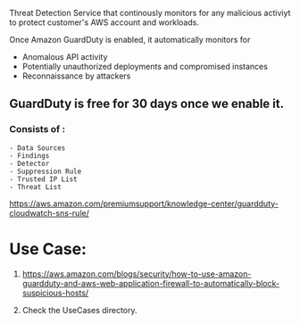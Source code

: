 Threat Detection Service that continously monitors for any malicious activiyt to protect customer's AWS account and workloads.

Once Amazon GuardDuty is enabled, it automatically monitors for 
 - Anomalous API activity 
 - Potentially unauthorized deployments and compromised instances 
 - Reconnaissance by attackers

## GuardDuty is free for 30 days once we enable it. 

### Consists of : 
	- Data Sources 
	- Findings
	- Detector
	- Suppression Rule
	- Trusted IP List
	- Threat List

https://aws.amazon.com/premiumsupport/knowledge-center/guardduty-cloudwatch-sns-rule/


# Use Case:
 1. https://aws.amazon.com/blogs/security/how-to-use-amazon-guardduty-and-aws-web-application-firewall-to-automatically-block-suspicious-hosts/

 2. Check the UseCases directory.